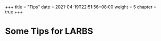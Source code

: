 +++
title = "Tips"
date = 2021-04-19T22:51:56+08:00
weight = 5
chapter = true
+++

# Some Tips for LARBS
